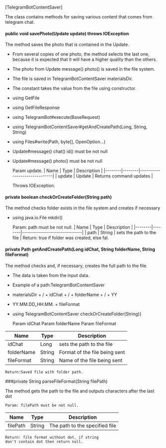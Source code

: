 [TelegramBotContentSaver]

The class contains methods for saving 
various content that comes from telegram chat.

#### public void savePhoto(Update update) throws IOException

The method saves the photo that is contained in 
the Update.
  * From several copies of one photo, the method selects
the last one, because it is expected that it will have
a higher quality than the others.
  * The photo from Update message() photo() is saved in the file system.
  * The file is saved in TelegramBotContentSaver materialsDir.
  * The constant takes the value from the file using constructor.
  * using GetFile
  * using GetFileResponse
  * using TelegramBot#execute(BaseRequest)
  * using TelegramBotContentSaver#getAndCreatePath(Long, String, String)
  * using Files#write(Path, byte[], OpenOption...)
  * Update#message() chat() id() must be not null
  * Update#message() photo() must be not null
  

    Param update.
| Name   | Type   | Description                  |
|--------|--------|------------------------------|
| update | Update | Returns command updates |

    Throws IOException.

#### private boolean checkOrCreateFolder(String path)
The method checks folder exists in the file system and creates if necessary
* using java.io.File mkdir()


    Param: path must be not null.
| Name   | Type   | Description                  |
|--------|--------|------------------------------|
| path | String | sets the path to the file |
    Return: true if folder was created, else fal.

#### private Path getAndCreatePath(Long idChat, String folderName, String fileFormat)
The method checks and, if necessary, creates the full path to the file.
* The data is taken from the input data. <br>
* Example of a path:TelegramBotContentSaver 
* materialsDir + / + idChat + / +  folderName + / + YY
* YY.MM.DD_HH.MM. + fileFormat
* using TelegramBotContentSaver checkOrCreateFolder(String)}


    Param idChat
    Param folderName
    Param fileFormat

| Name   | Type   | Description              |
|--------|--------|--------------------------|
| idChat | Long   | sets the path to the file |    
| folderName | String | Format of the file being sent |    
| fileFormat | String | Name of the file being sent                         |    

    Return:Saved file with folder path.

###private String parseFileFormat(String filePath)

The method gets the path to the file and outputs 
characters after the last dot



    Param: filePath must be not null.
| Name   | Type   | Description            |
|--------|--------|------------------------|
| filePath | String   | The path to the specified file |
    Return: file format without dot, if string 
    don't contain dot then return null.
